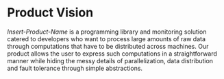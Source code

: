 # Product Vision
*Insert-Product-Name* is a programming library and monitoring solution catered to developers who want to process large amounts of raw data through computations that have to be distributed across machines. Our product allows the user to express such computations in a straightforward manner while hiding the messy details of parallelization, data distribution and fault tolerance through simple abstractions.